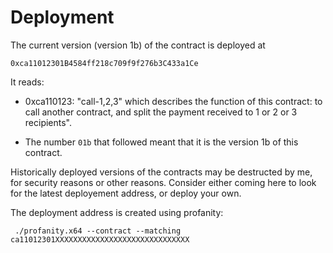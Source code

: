 # Deployment

The current version (version 1b) of the contract is deployed at

`0xca11012301B4584ff218c709f9f276b3C433a1Ce`

It reads:

- 0xca110123: "call-1,2,3" which describes the function of this
  contract: to call another contract, and split the payment received
  to 1 or 2 or 3 recipients".

- The number `01b` that followed meant that it is the version 1b of
  this contract.

Historically deployed versions of the contracts may be destructed by
me, for security reasons or other reasons. Consider either coming here
to look for the latest deployement address, or deploy your own.

The deployment address is created using profanity:

` ./profanity.x64 --contract --matching ca11012301XXXXXXXXXXXXXXXXXXXXXXXXXXXXXX` 
